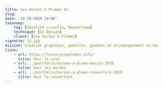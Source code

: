 ```yaml
---
title: Les Ourses à Plumes #2
slug: 
date: '24-10-2019 16:00'
taxonomy:
    tag: [Identité visuelle, Maquettage]
    technique: [In Design]
    client: [Les Ourses à Plumes]
vignette: 12.jpg
mission: Création graphique, gabarits, goodies et accompagnement au maquettage
liens:
    - url: https://lesoursesaplumes.info/
      titre: Voir le site
    - url: ../portfolio/ourses-a-plume-dessin-2019
      titre: Voir les ourses
    - url: ../portfolio/ourses-a-plume-couverture-2019
      titre: Voir la couverture
---
```

